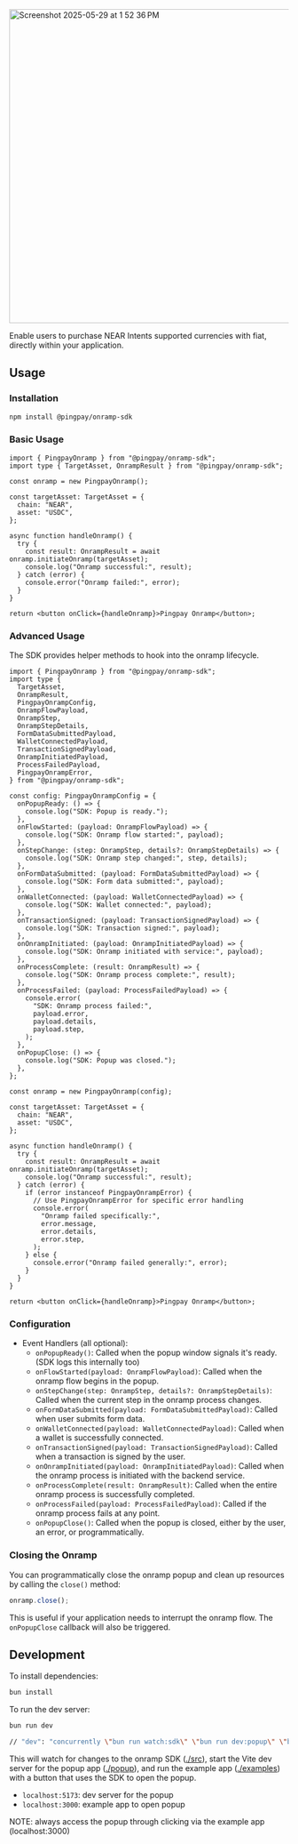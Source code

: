 <img width="565" alt="Screenshot 2025-05-29 at 1 52 36 PM" src="https://github.com/user-attachments/assets/c8a9caf3-2e20-4057-a2a1-b22c8e84473e" />

Enable users to purchase NEAR Intents supported currencies with fiat, directly within your application.

## Usage

### Installation

```bash
npm install @pingpay/onramp-sdk
```

### Basic Usage

```tsx
import { PingpayOnramp } from "@pingpay/onramp-sdk";
import type { TargetAsset, OnrampResult } from "@pingpay/onramp-sdk";

const onramp = new PingpayOnramp();

const targetAsset: TargetAsset = {
  chain: "NEAR",
  asset: "USDC",
};

async function handleOnramp() {
  try {
    const result: OnrampResult = await onramp.initiateOnramp(targetAsset);
    console.log("Onramp successful:", result);
  } catch (error) {
    console.error("Onramp failed:", error);
  }
}

return <button onClick={handleOnramp}>Pingpay Onramp</button>;
```

### Advanced Usage

The SDK provides helper methods to hook into the onramp lifecycle.

```tsx
import { PingpayOnramp } from "@pingpay/onramp-sdk";
import type {
  TargetAsset,
  OnrampResult,
  PingpayOnrampConfig,
  OnrampFlowPayload,
  OnrampStep,
  OnrampStepDetails,
  FormDataSubmittedPayload,
  WalletConnectedPayload,
  TransactionSignedPayload,
  OnrampInitiatedPayload,
  ProcessFailedPayload,
  PingpayOnrampError,
} from "@pingpay/onramp-sdk";

const config: PingpayOnrampConfig = {
  onPopupReady: () => {
    console.log("SDK: Popup is ready.");
  },
  onFlowStarted: (payload: OnrampFlowPayload) => {
    console.log("SDK: Onramp flow started:", payload);
  },
  onStepChange: (step: OnrampStep, details?: OnrampStepDetails) => {
    console.log("SDK: Onramp step changed:", step, details);
  },
  onFormDataSubmitted: (payload: FormDataSubmittedPayload) => {
    console.log("SDK: Form data submitted:", payload);
  },
  onWalletConnected: (payload: WalletConnectedPayload) => {
    console.log("SDK: Wallet connected:", payload);
  },
  onTransactionSigned: (payload: TransactionSignedPayload) => {
    console.log("SDK: Transaction signed:", payload);
  },
  onOnrampInitiated: (payload: OnrampInitiatedPayload) => {
    console.log("SDK: Onramp initiated with service:", payload);
  },
  onProcessComplete: (result: OnrampResult) => {
    console.log("SDK: Onramp process complete:", result);
  },
  onProcessFailed: (payload: ProcessFailedPayload) => {
    console.error(
      "SDK: Onramp process failed:",
      payload.error,
      payload.details,
      payload.step,
    );
  },
  onPopupClose: () => {
    console.log("SDK: Popup was closed.");
  },
};

const onramp = new PingpayOnramp(config);

const targetAsset: TargetAsset = {
  chain: "NEAR",
  asset: "USDC",
};

async function handleOnramp() {
  try {
    const result: OnrampResult = await onramp.initiateOnramp(targetAsset);
    console.log("Onramp successful:", result);
  } catch (error) {
    if (error instanceof PingpayOnrampError) {
      // Use PingpayOnrampError for specific error handling
      console.error(
        "Onramp failed specifically:",
        error.message,
        error.details,
        error.step,
      );
    } else {
      console.error("Onramp failed generally:", error);
    }
  }
}

return <button onClick={handleOnramp}>Pingpay Onramp</button>;
```

### Configuration

- Event Handlers (all optional):
  - `onPopupReady()`: Called when the popup window signals it's ready. (SDK logs this internally too)
  - `onFlowStarted(payload: OnrampFlowPayload)`: Called when the onramp flow begins in the popup.
  - `onStepChange(step: OnrampStep, details?: OnrampStepDetails)`: Called when the current step in the onramp process changes.
  - `onFormDataSubmitted(payload: FormDataSubmittedPayload)`: Called when user submits form data.
  - `onWalletConnected(payload: WalletConnectedPayload)`: Called when a wallet is successfully connected.
  - `onTransactionSigned(payload: TransactionSignedPayload)`: Called when a transaction is signed by the user.
  - `onOnrampInitiated(payload: OnrampInitiatedPayload)`: Called when the onramp process is initiated with the backend service.
  - `onProcessComplete(result: OnrampResult)`: Called when the entire onramp process is successfully completed.
  - `onProcessFailed(payload: ProcessFailedPayload)`: Called if the onramp process fails at any point.
  - `onPopupClose()`: Called when the popup is closed, either by the user, an error, or programmatically.

### Closing the Onramp

You can programmatically close the onramp popup and clean up resources by calling the `close()` method:

```typescript
onramp.close();
```

This is useful if your application needs to interrupt the onramp flow.
The `onPopupClose` callback will also be triggered.

## Development

To install dependencies:

```bash
bun install
```

To run the dev server:

```bash
bun run dev

// "dev": "concurrently \"bun run watch:sdk\" \"bun run dev:popup\" \"bun run dev:examples\"",
```

This will watch for changes to the onramp SDK ([./src](./src)), start the Vite dev server for the popup app ([./popup](./popup)), and run the example app ([./examples](./examples/)) with a button that uses the SDK to open the popup.

- `localhost:5173`: dev server for the popup
- `localhost:3000`: example app to open popup

NOTE: always access the popup through clicking via the example app (localhost:3000)
